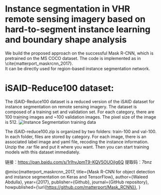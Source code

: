 # Instance segmentation in VHR remote sensing imagery based on hard-to-segment instance learning and boundary shape analysis
We build the proposed approach on the successful Mask R-CNN, which is pretrained on the MS COCO dataset. The code is implemented as in \cite{matterport_maskrcnn_2017}.  
It can be directly used for region-based instance segmentation network.


# iSAID-Reduce100 dataset:

The iSAID-Reduce100 dataset is a reduced version of the iSAID dataset for instance segmentation on remote sensing imagery. 
The dataset is composed of a training set and validation set. For each category, there are 100 training images and ~100 validation images.
The pixel size of the image is 512.
![Instance Segmentation training data](assets/iSAID_trianing_dataset.png)

The iSAID-reduce100.zip is organized by two folders: train-100 and val-100. In each folder, files are stored by category. 
For each image, there is an associated label image and yaml file, recoding the instance information. 
Unzip the .rar file and put it where you want. Then you can start training models with this dataset immediately.

链接：https://pan.baidu.com/s/1rIhvJpmT9-KQV5OUOiIg6Q 
提取码：7bnz

@misc{matterport_maskrcnn_2017,
  title={Mask R-CNN for object detection and instance segmentation on Keras and TensorFlow},
  author={Waleed Abdulla},
  year={2017},
  publisher={Github},
  journal={GitHub repository},
  howpublished={\url{https://github.com/matterport/Mask_RCNN}},
}
